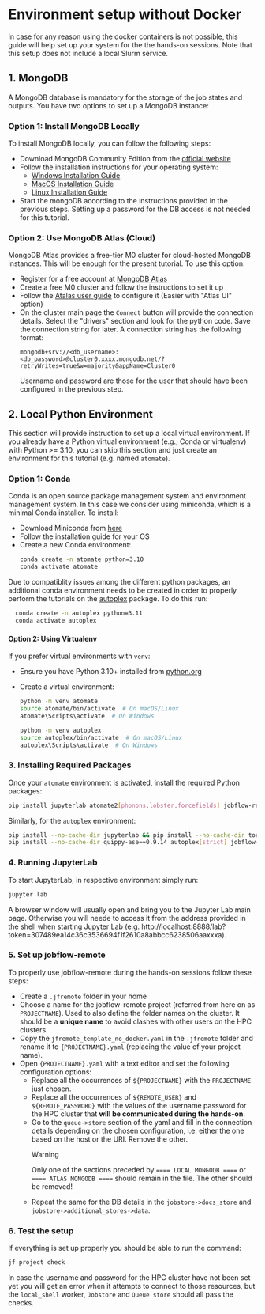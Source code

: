 # Environment setup without Docker

In case for any reason using the docker containers is not possible, this guide will help set up your system for the the hands-on sessions.
Note that this setup does not include a local Slurm service.

## 1. MongoDB

A MongoDB database is mandatory for the storage of the job states and outputs. You have two options to set up a MongoDB instance:

### Option 1: Install MongoDB Locally

To install MongoDB locally, you can follow the following steps:

- Download MongoDB Community Edition from the [official website](https://www.mongodb.com/try/download/community)
- Follow the installation instructions for your operating system:
  - [Windows Installation Guide](https://www.mongodb.com/docs/manual/tutorial/install-mongodb-on-windows/)
  - [MacOS Installation Guide](https://www.mongodb.com/docs/manual/tutorial/install-mongodb-on-os-x/)
  - [Linux Installation Guide](https://www.mongodb.com/docs/manual/administration/install-on-linux/)
- Start the mongoDB according to the instructions provided in the previous steps. Setting up a password for
  the DB access is not needed for this tutorial.

### Option 2: Use MongoDB Atlas (Cloud)

MongoDB Atlas provides a free-tier M0 cluster for cloud-hosted MongoDB instances. This will be enough for the 
present tutorial. To use this option:

- Register for a free account at [MongoDB Atlas](https://www.mongodb.com/atlas/database)
- Create a free M0 cluster and follow the instructions to set it up
- Follow the [Atalas user guide](https://www.mongodb.com/docs/atlas/getting-started/) to configure it (Easier with "Atlas UI" option)
- On the cluster main page the `Connect` button will provide the connection details. Select the "drivers" section
  and look for the python code. Save the connection string for later. A connection string has the following format:
  ```
  mongodb+srv://<db_username>:<db_password>@cluster0.xxxx.mongodb.net/?retryWrites=true&w=majority&appName=Cluster0
  ```
  Username and password are those for the user that should have been configured in the previous step.

## 2. Local Python Environment

This section will provide instruction to set up a local virtual environment. If you already have a Python virtual 
environment (e.g., Conda or virtualenv) with Python >= 3.10, you can skip this section and just create an environment
for this tutorial (e.g. named `atomate`).

### Option 1: Conda

Conda is an open source package management system and environment management system. In this case we consider
using miniconda, which is a minimal Conda installer. To install:

- Download Miniconda from [here](https://www.anaconda.com/download/success)
- Follow the installation guide for your OS
- Create a new Conda environment:
  ```bash
  conda create -n atomate python=3.10
  conda activate atomate
  ```

Due to compatiblity issues among the different python packages, an additional conda environment
needs to be created in order to properly perform the tutorials on the [autoplex](https://autoatml.github.io/autoplex/index.html) package. To do this run:

```bash
  conda create -n autoplex python=3.11
  conda activate autoplex
```

#### Option 2: Using Virtualenv

If you prefer virtual environments with `venv`:

- Ensure you have Python 3.10+ installed from [python.org](https://www.python.org/downloads/)
- Create a virtual environment:
  ```bash
  python -m venv atomate
  source atomate/bin/activate  # On macOS/Linux
  atomate\Scripts\activate  # On Windows
  ```

  ```bash
  python -m venv autoplex
  source autoplex/bin/activate  # On macOS/Linux
  autoplex\Scripts\activate  # On Windows
  ```

### 3. Installing Required Packages

Once your `atomate` environment is activated, install the required Python packages:

```bash
pip install jupyterlab atomate2[phonons,lobster,forcefields] jobflow-remote[gui]
```

Similarly, for the `autoplex` environment:

```bash
pip install --no-cache-dir jupyterlab && pip install --no-cache-dir torch==2.2.1 torchvision torchaudio --index-url https://download.pytorch.org/whl/cpu && \
pip install --no-cache-dir quippy-ase==0.9.14 autoplex[strict] jobflow-remote[gui]
```

### 4. Running JupyterLab

To start JupyterLab, in respective environment simply run:

```bash
jupyter lab
```

A browser window will usually open and bring you to the Jupyter Lab main page. Otherwise you will neede to access it 
from the address provided in the shell when starting Jupyter Lab (e.g. http://localhost:8888/lab?token=307489ea14c36c3536694f1f2610a8abbcc6238506aaxxxa).

### 5. Set up jobflow-remote

To properly use jobflow-remote during the hands-on sessions follow these steps:

* Create a `.jfremote` folder in your home
* Choose a name for the jobflow-remote project (referred from here on as `PROJECTNAME`). 
  Used to also define the folder names on the cluster. It should be a **unique name** 
  to avoid clashes with other users on the HPC clusters.
* Copy the `jfremote_template_no_docker.yaml` in the `.jfremote` folder and rename it to
  `{PROJECTNAME}.yaml` (replacing the value of your project name).
* Open `{PROJECTNAME}.yaml` with a text editor and set the following configuration options:
  * Replace all the occurrences of `${PROJECTNAME}` with the `PROJECTNAME` just chosen.
  * Replace all the occurrences of `${REMOTE_USER}` and `${REMOTE_PASSWORD}` with the values 
    of the username password for the HPC cluster that **will be communicated during the hands-on**.
  * Go to the `queue->store` section of the yaml and fill in the connection details depending
    on the chosen configuration, i.e. either the one based on the host or the URI. Remove the other.
    > [!WARNING]
    > Only one of the sections preceded by `==== LOCAL MONGODB ====` or `==== ATLAS MONGODB ====`
    > should remain in the file. The other should be removed!
  * Repeat the same for the DB details in the `jobstore->docs_store` and `jobstore->additional_stores->data`.

### 6. Test the setup

If everything is set up properly you should be able to run the command:

```bash
jf project check
```

In case the username and password for the HPC cluster have not been set yet you will get an
error when it attempts to connect to those resources, but the `local_shell` worker, `Jobstore`
and `Queue store` should all pass the checks.
